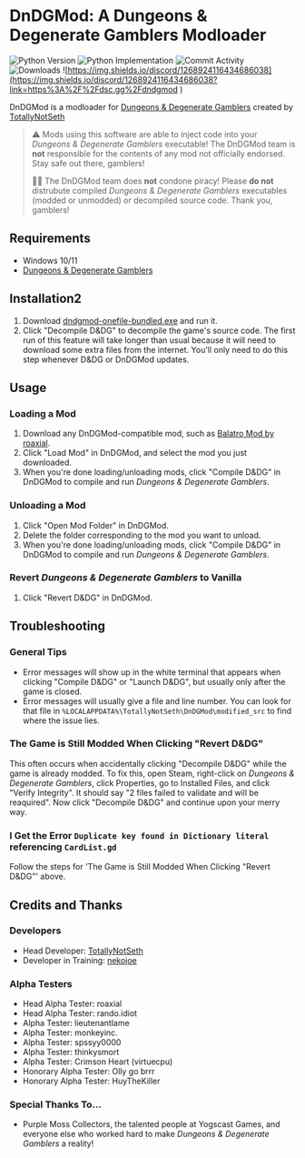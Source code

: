 # DnDGMod: A Dungeons & Degenerate Gamblers Modloader
![Python Version](https://img.shields.io/pypi/pyversions/dndgmod) ![Python Implementation](https://img.shields.io/pypi/implementation/dndgmod) ![Commit Activity](https://img.shields.io/github/commit-activity/m/TotallyNotSethP/DnDGMod) ![Downloads](https://img.shields.io/github/downloads/TotallyNotSethP/DnDGMod/total) ![https://img.shields.io/discord/1268924116434686038](https://img.shields.io/discord/1268924116434686038?link=https%3A%2F%2Fdsc.gg%2Fdndgmod
)

DnDGMod is a modloader for [Dungeons & Degenerate Gamblers](https://store.steampowered.com/app/2400510/Dungeons__Degenerate_Gamblers/) created by [TotallyNotSeth](https://github.com/TotallyNotSethP)

> ⚠️ Mods using this software are able to inject code into your *Dungeons & Degenerate Gamblers* executable!
> The DnDGMod team is **not** responsible for the contents of any mod not officially endorsed. Stay safe out there, 
> gamblers!
> 
> 🏴‍☠️ The DnDGMod team does **not** condone piracy! Please **do not** distrubute compiled *Dungeons & 
> Degenerate Gamblers* executables (modded or unmodded) or decompiled source code. Thank you, gamblers!

## Requirements
 * Windows 10/11
 * [Dungeons & Degenerate Gamblers](https://store.steampowered.com/app/2400510/Dungeons__Degenerate_Gamblers/)

## Installation2
 1. Download [dndgmod-onefile-bundled.exe](https://github.com/TotallyNotSethP/DnDGMod/releases/tag/0.2.0-rc2) and run it.
 2. Click "Decompile D&DG" to decompile the game's source code. The first run of this feature will take longer than usual because it will need to download some extra files from the internet. You'll only need to do this step whenever D&DG or DnDGMod updates.

## Usage

### Loading a Mod
 1. Download any DnDGMod-compatible mod, such as [Balatro Mod by roaxial](https://gamebanana.com/mods/536043).
 2. Click "Load Mod" in DnDGMod, and select the mod you just downloaded.
 3. When you're done loading/unloading mods, click "Compile D&DG" in DnDGMod to compile and run *Dungeons & Degenerate Gamblers*.

### Unloading a Mod
 1. Click "Open Mod Folder" in DnDGMod.
 2. Delete the folder corresponding to the mod you want to unload.
 3. When you're done loading/unloading mods, click "Compile D&DG" in DnDGMod to compile and run *Dungeons & Degenerate Gamblers*.

### Revert *Dungeons & Degenerate Gamblers* to Vanilla
 1. Click "Revert D&DG" in DnDGMod.

## Troubleshooting

### General Tips
 * Error messages will show up in the white terminal that appears when clicking "Compile D&DG" or "Launch D&DG", but usually only after the game is closed.
 * Error messages will usually give a file and line number. You can look for that file in `%LOCALAPPDATA%\TotallyNotSeth\DnDGMod\modified_src` to find where the issue lies.

### The Game is Still Modded When Clicking "Revert D&DG"
This often occurs when accidentally clicking "Decompile D&DG" while the game is already modded. To fix this, open Steam, right-click on *Dungeons & Degenerate Gamblers*, click Properties, go to Installed Files, and click "Verify Integrity". It should say "2 files failed to validate and will be reaquired". Now click "Decompile D&DG" and continue upon your merry way.

### I Get the Error `Duplicate key found in Dictionary literal` referencing `CardList.gd`
Follow the steps for 'The Game is Still Modded When Clicking "Revert D&DG"' above.

## Credits and Thanks
### Developers
 * Head Developer: [TotallyNotSeth](https://github.com/TotallyNotSethP)
 * Developer in Training: [nekojoe](https://github.com/nekojoe)

### Alpha Testers
 * Head Alpha Tester: roaxial
 * Head Alpha Tester: rando.idiot
 * Alpha Tester: lieutenantlame
 * Alpha Tester: monkeyinc.
 * Alpha Tester: spssyy0000
 * Alpha Tester: thinkysmort
 * Alpha Tester: Crimson Heart (virtuecpu)
 * Honorary Alpha Tester: Olly go brrr
 * Honorary Alpha Tester: HuyTheKiller

### Special Thanks To...
 * Purple Moss Collectors, the talented people at Yogscast Games, and everyone else who worked hard to make *Dungeons & Degenerate Gamblers* a reality!
